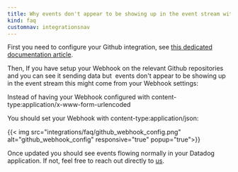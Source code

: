 ```yaml
---
title: Why events don't appear to be showing up in the event stream with my github integration ?
kind: faq
customnav: integrationsnav
---
```


First you need to configure your Github integration, see [this dedicated documentation article](/integrations/github/).

Then, If you have setup your Webhook on the relevant Github repositories and you can see it sending data but  events don't appear to be showing up in the event stream this might come from your Webhook settings:

Instead of having your Webhook configured with content-type:application/x-www-form-urlencoded

You should set your Webhook with content-type:application/json:

{{< img src="integrations/faq/github_webhook_config.png" alt="github_webhook_config" responsive="true" popup="true">}}

Once updated you should see events flowing normally in your Datadog application. If not, feel free to reach out directly to [us](/help).